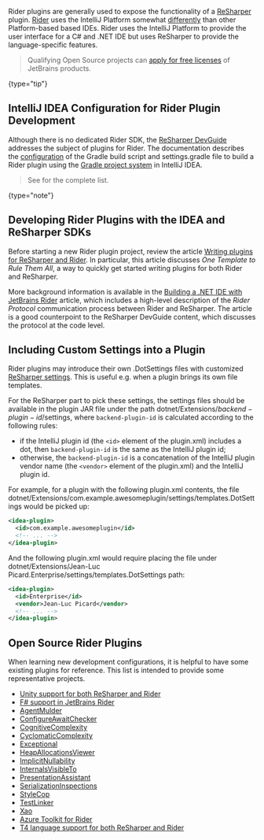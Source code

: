[//]: # (title: Rider Plugin Development)

<!-- Copyright 2000-2022 JetBrains s.r.o. and other contributors. Use of this source code is governed by the Apache 2.0 license that can be found in the LICENSE file. -->

Rider plugins are generally used to expose the functionality of a [ReSharper](https://www.jetbrains.com/resharper/) plugin.
[Rider](https://www.jetbrains.com/rider/) uses the IntelliJ Platform somewhat [differently](intellij_platform.md#rider) than other Platform-based based IDEs.
Rider uses the IntelliJ Platform to provide the user interface for a C# and .NET IDE but uses ReSharper to provide the language-specific features.

> Qualifying Open Source projects can [apply for free licenses](https://www.jetbrains.com/community/opensource/) of JetBrains products.
>
{type="tip"}

## IntelliJ IDEA Configuration for Rider Plugin Development

Although there is no dedicated Rider SDK, the [ReSharper DevGuide](https://www.jetbrains.com/help/resharper/sdk/Products/Rider.html) addresses the subject of plugins for Rider.
The documentation describes the [configuration](https://www.jetbrains.com/help/resharper/sdk/Products/Rider.html#plugin-project-jvm) of the Gradle build script and <path>settings.gradle</path> file to build a Rider plugin using the [Gradle project system](gradle_build_system.md) in IntelliJ IDEA.

> See [](rider_extension_point_list.md) for the complete list.
>
{type="note"}

## Developing Rider Plugins with the IDEA and ReSharper SDKs

Before starting a new Rider plugin project, review the article [Writing plugins for ReSharper and Rider](https://blog.jetbrains.com/dotnet/2019/02/14/writing-plugins-resharper-rider/).
In particular, this article discusses _One Template to Rule Them All_, a way to quickly get started writing plugins for both Rider and ReSharper.

More background information is available in the [Building a .NET IDE with JetBrains Rider](https://www.codemag.com/Article/1811091/Building-a-.NET-IDE-with-JetBrains-Rider) article, which includes a high-level description of the _Rider Protocol_ communication process between Rider and ReSharper.
The article is a good counterpoint to the ReSharper DevGuide content, which discusses the protocol at the code level.

## Including Custom Settings into a Plugin

Rider plugins may introduce their own <path>.DotSettings</path> files with customized [ReSharper settings](https://www.jetbrains.com/help/resharper/Sharing_Configuration_Options.html).
This is useful e.g. when a plugin brings its own file templates.

For the ReSharper part to pick these settings, the settings files should be available in the plugin JAR file under the path <path>dotnet/Extensions/$backend-plugin-id$/settings</path>, where `backend-plugin-id` is calculated according to the following rules:

- if the IntelliJ plugin id (the `<id>` element of the <path>plugin.xml</path>) includes a dot, then `backend-plugin-id` is the same as the IntelliJ plugin id;
- otherwise, the `backend-plugin-id` is a concatenation of the IntelliJ plugin vendor name (the `<vendor>` element of the <path>plugin.xml</path>) and the IntelliJ plugin id.

For example, for a plugin with the following <path>plugin.xml</path> contents, the file <path>dotnet/Extensions/com.example.awesomeplugin/settings/templates.DotSettings</path> would be picked up:

```xml
<idea-plugin>
  <id>com.example.awesomeplugin</id>
  <!-- ... -->
</idea-plugin>
```

And the following <path>plugin.xml</path> would require placing the file under <path>dotnet/Extensions/Jean-Luc Picard.Enterprise/settings/templates.DotSettings</path> path:

```xml
<idea-plugin>
  <id>Enterprise</id>
  <vendor>Jean-Luc Picard</vendor>
  <!-- ... -->
</idea-plugin>
```

## Open Source Rider Plugins

When learning new development configurations, it is helpful to have some existing plugins for reference.
This list is intended to provide some representative projects.
* [Unity support for both ReSharper and Rider](https://github.com/JetBrains/resharper-unity)
* [F# support in JetBrains Rider](https://github.com/JetBrains/fsharp-support)
* [AgentMulder](https://github.com/ERNICommunity/AgentMulder/)
* [ConfigureAwaitChecker](https://github.com/aelij/ConfigureAwaitChecker/)
* [CognitiveComplexity](https://github.com/matkoch/resharper-cognitivecomplexity/)
* [CyclomaticComplexity](https://github.com/JetBrains/resharper-cyclomatic-complexity/)
* [Exceptional](https://github.com/CSharpAnalyzers/ExceptionalReSharper/)
* [HeapAllocationsViewer](https://github.com/citizenmatt/resharper-heapview/)
* [ImplicitNullability](https://github.com/matkoch/SerializationInspections/)
* [InternalsVisibleTo](https://github.com/hmemcpy/ReSharper.InternalsVisibleTo/)
* [PresentationAssistant](https://github.com/JetBrains/resharper-presentation-assistant/)
* [SerializationInspections](https://github.com/matkoch/SerializationInspections/)
* [StyleCop](https://github.com/StyleCop/StyleCop.ReSharper/)
* [TestLinker](https://github.com/matkoch/TestLinker/)
* [Xao](https://github.com/hmemcpy/ReSharper.Xao/)
* [Azure Toolkit for Rider](https://github.com/JetBrains/azure-tools-for-intellij)
* [T4 language support for both ReSharper and Rider](https://github.com/JetBrains/ForTea)
